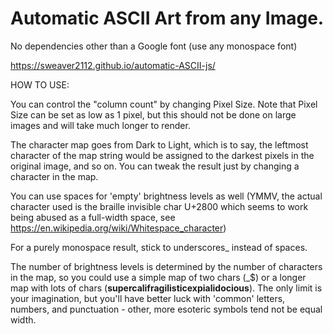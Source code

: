 # Automatic ASCII Art from any Image.

No dependencies other than a Google font (use any monospace font)

https://sweaver2112.github.io/automatic-ASCII-js/

HOW TO USE:

You can control the "column count" by changing Pixel Size. Note that Pixel Size can be set as low as 1 pixel, but this should not be done on large images and will take much longer to render.

The character map goes from Dark to Light, which is to say, the leftmost character of the map string would be assigned to the darkest pixels in the original image, and so on.  You can tweak the result just by changing a character in the map.

You can use spaces for 'empty' brightness levels as well (YMMV, the actual character used is the braille invisible char U+2800 which seems to work being abused as a full-width space, see https://en.wikipedia.org/wiki/Whitespace_character)

For a purely monospace result, stick to underscores_  instead of spaces.

The number of brightness levels is determined by the number of characters in the map, so you could use a simple map of two chars (_$) or a longer map with lots of chars (__supercalifragilisticexpialidocious__).   The only limit is your imagination, but you'll have better luck with 'common' letters, numbers, and punctuation - other, more esoteric symbols tend not be equal width.
